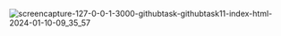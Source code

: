 ![screencapture-127-0-0-1-3000-githubtask-githubtask11-index-html-2024-01-10-09_35_57](https://github.com/kanji2001/Table-generator-using-js/assets/153625398/cd102fbe-04ba-45c9-bfd0-336439a3954a)
